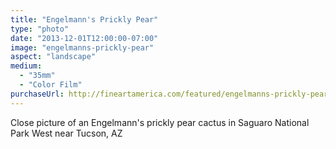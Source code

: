 ```yaml
---
title: "Engelmann's Prickly Pear"
type: "photo"
date: "2013-12-01T12:00:00-07:00"
image: "engelmanns-prickly-pear"
aspect: "landscape"
medium:
  - "35mm"
  - "Color Film"
purchaseUrl: http://fineartamerica.com/featured/engelmanns-prickly-pear-jesse-allen.html
---
```


Close picture of an Engelmann's prickly pear cactus in Saguaro National Park West near Tucson, AZ
